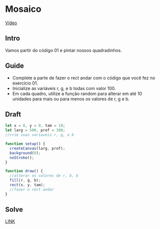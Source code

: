# Mosaico

[Vídeo](https://user-images.githubusercontent.com/4747652/227681901-f5331fb0-9a72-49c6-a652-a8a9097accd9.mp4)

## Intro

Vamos partir do código 01 e pintar nossos quadradinhos.

## Guide

- Complete a parte de fazer o rect andar com o código que você fez no exercício 01.
- Inicialize as variáveis r, g, e b todas com valor 100. 
- Em cada quadro, utilize a função random para alterar em até 10 unidades para mais ou para menos os valores de r, g e b.

## Draft

```js
let x = 0, y = 0, tam = 10;
let larg = 500, prof = 300;
//crie suas variaveis r, g, e b

function setup() {
  createCanvas(larg, prof);
  background(0);
  noStroke();
}

function draw() {
  //alterar os valores de r, b, b
  fill(r, g, b);
  rect(x, y, tam);
  //fazer o rect andar
}
```

## Solve

[LINK](https://editor.p5js.org/sena.ufc/sketches/-j5a1l4s4)